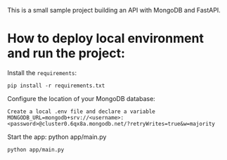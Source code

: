 This is a small sample project building an API with MongoDB and FastAPI.

# How to deploy local environment and run the project:

Install the  `requirements`:
```shell
pip install -r requirements.txt
```

Configure the location of your MongoDB database:
```shell
Create a local .env file and declare a variable MONGODB_URL=mongodb+srv://<username>:<password>@cluster0.6qx8a.mongodb.net/?retryWrites=true&w=majority
```
Start the app:
python app/main.py
```shell
python app/main.py
```
